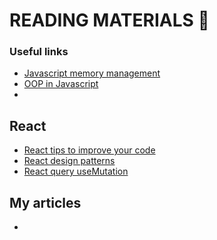 # READING MATERIALS 📖

### Useful links
- <a href="https://itnext.io/javascript-memory-management-how-to-avoid-common-memory-leaks-and-improve-performance-c018dbbca954">Javascript memory management</a>
- <a href="https://www.freecodecamp.org/news/object-oriented-programming-javascript/">OOP in Javascript</a>
- <a href=""></a>

## React
- <a href="https://javascript.plainenglish.io/4-react-tips-to-instantly-improve-your-code-7456e028cfa3">React tips to improve your code</a>
- <a href="https://javascript.plainenglish.io/5-react-design-patterns-you-should-know-629030e2e2c7">React design patterns</a>
- <a href="https://profy.dev/article/react-query-usemutation">React query useMutation</a>

## My articles
- 
